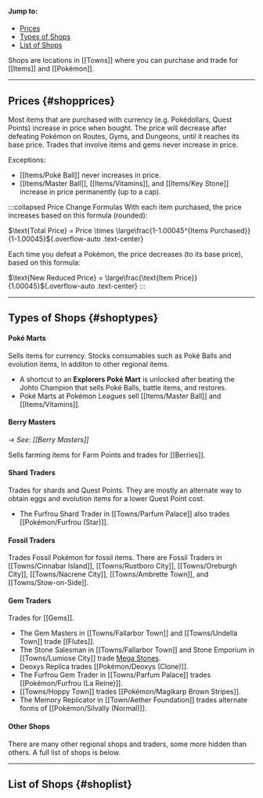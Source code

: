 #### Jump to:
* [Prices](#shopprices)
* [Types of Shops](#shoptypes)
* [List of Shops](#shoplist)

Shops are locations in [[Towns]] where you can purchase and trade for [[Items]] and [[Pokémon]].

---

## Prices {#shopprices}
Most items that are purchased with currency (e.g. Pokédollars, Quest Points) increase in price when bought. The price will decrease after defeating Pokémon on Routes, Gyms, and Dungeons, until it reaches its base price. Trades that involve items and gems never increase in price.

Exceptions:
- [[Items/Poké Ball]] never increases in price.
- [[Items/Master Ball]], [[Items/Vitamins]], and [[Items/Key Stone]] increase in price permanently (up to a cap).


:::collapsed Price Change Formulas
With each item purchased, the price increases based on this formula (rounded):

$\text{Total Price} =  Price \times \large\frac{1-1.00045^{Items Purchased}}{1-1.00045}${.overflow-auto .text-center}

Each time you defeat a Pokémon, the price decreases (to its base price), based on this formula:

$\text{New Reduced Price} =  \large\frac{\text{Item Price}}{1.00045}${.overflow-auto .text-center}
:::

----

## Types of Shops {#shoptypes}
#### Poké Marts

Sells items for currency. Stocks consumables such as Poké Balls and evolution items, in additon to other regional items.

- A shortcut to an **Explorers Poké Mart** is unlocked after beating the Johto Champion that sells Poké Balls, battle items, and restores.
- Poké Marts at Pokémon Leagues sell [[Items/Master Ball]] and [[Items/Vitamins]].

#### Berry Masters
*→ See: [[Berry Masters]]*

Sells farming items for Farm Points and trades for [[Berries]].

#### Shard Traders
Trades for shards and Quest Points. They are mostly an alternate way to obtain eggs and evolution items for a lower Quest Point cost.

- The Furfrou Shard Trader in [[Towns/Parfum Palace]] also trades [[Pokémon/Furfrou (Star)]].

#### Fossil Traders
Trades Fossil Pokémon for fossil items. There are Fossil Traders in [[Towns/Cinnabar Island]], [[Towns/Rustboro City]], [[Towns/Oreburgh City]], [[Towns/Nacrene City]], [[Towns/Ambrette Town]], and [[Towns/Stow-on-Side]].

#### Gem Traders
Trades for [[Gems]].

- The Gem Masters in [[Towns/Fallarbor Town]] and [[Towns/Undella Town]] trade [[Flutes]].
- The Stone Salesman in [[Towns/Fallarbor Town]] and Stone Emporium in [[Towns/Lumiose City]] trade [Mega Stones](#!Mega_Pokémon).
- Deoxys Replica trades [[Pokémon/Deoxys (Clone)]].
- The Furfrou Gem Trader in [[Towns/Parfum Palace]] trades [[Pokémon/Furfrou (La Reine)]].
- [[Towns/Hoppy Town]] trades [[Pokémon/Magikarp Brown Stripes]].
- The Memory Replicator in [[Town/Aether Foundation]] trades alternate forms of [[Pokémon/Silvally (Normal)]].

#### Other Shops
There are many other regional shops and traders, some more hidden than others. A full list of shops is below.

----

## List of Shops {#shoplist}